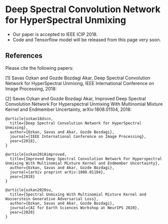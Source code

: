 # Deep Spectral Convolution Network for HyperSpectral Unmixing

* Our paper is accepted to IEEE ICIP 2018.
* Code and Tensorflow model will be released from this page very soon.


## References

Please cite the following papers:

[1] Savas Ozkan and Gozde Bozdagi Akar, Deep Spectral Convolution Network for HyperSpectral Unmixing, IEEE International Conference on Image Processing, 2018:

[2] Savas Ozkan and Gozde Bozdagi Akar, Improved Deep Spectral Convolution Network For Hyperspectral Unmixing With Multinomial Mixture Kernel and Endmember Uncertainty, arXiv:1808.01104, 2018:
```
@article{ozkan18dscn,
  title={Deep Spectral Convolution Network for HyperSpectral Unmixing},
  author={Ozkan, Savas and Akar, Gozde Bozdagi},
  journal={IEEE International Conference on Image Processing},
  year={2018},
}
```
```
@article{ozkan2018improved,
  title={Improved Deep Spectral Convolution Network For Hyperspectral Unmixing With Multinomial Mixture Kernel and Endmember Uncertainty},
  author={Ozkan, Savas and Akar, Gozde Bozdagi},
  journal={arXiv preprint arXiv:1808.01104},
  year={2018}
}

@article{ozkan2020su,
  title={Spectral Unmixing With Multinomial Mixture Kernel and Wasserstein Generative Adversarial Loss},
  author={Ozkan, Savas and Akar, Gozde Bozdagi},
  journal={AI for Earth Sciences Workshop at NeurIPS 2020},
  year={2020}
}
```
